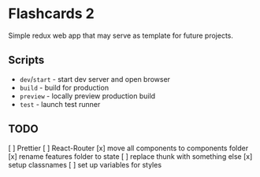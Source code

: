 # Flashcards 2

Simple redux web app that may serve as template for future projects.

## Scripts

- `dev`/`start` - start dev server and open browser
- `build` - build for production
- `preview` - locally preview production build
- `test` - launch test runner

## TODO

[ ] Prettier
[ ] React-Router
[x] move all components to components folder
[x] rename features folder to state
[ ] replace thunk with something else
[x] setup classnames
[ ] set up variables for styles